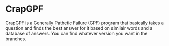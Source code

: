 # CrapGPF
CrapGPF is a Generally Pathetic Failure (GPF) program that basically takes a question and finds the best answer for it based on simliair words and a database of answers. You can find whatever version you want in the branches.
